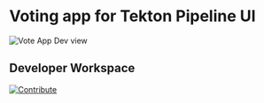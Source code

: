 # Voting app for Tekton Pipeline UI

![Vote App Dev view](https://raw.githubusercontent.com/blues-man/vote-app-gitops/main/images/topology-vote-app-dev.png)


## Developer Workspace

[![Contribute](https://raw.githubusercontent.com/blues-man/cloud-native-workshop/demo/factory-contribute.svg)](https://https://codeready-openshift-workspaces.apps.cluster-6ef7.6ef7.sandbox74.opentlc.com//factory?url=https://github.com/Red-Wine-Software/frontend&policies.create=peruser)
